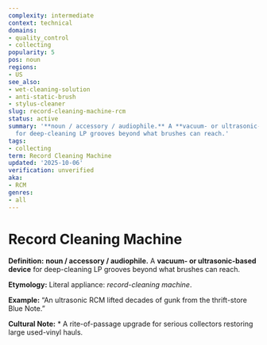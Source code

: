```yaml
---
complexity: intermediate
context: technical
domains:
- quality_control
- collecting
popularity: 5
pos: noun
regions:
- US
see_also:
- wet-cleaning-solution
- anti-static-brush
- stylus-cleaner
slug: record-cleaning-machine-rcm
status: active
summary: '**noun / accessory / audiophile.** A **vacuum- or ultrasonic-based device**
  for deep-cleaning LP grooves beyond what brushes can reach.'
tags:
- collecting
term: Record Cleaning Machine
updated: '2025-10-06'
verification: unverified
aka:
- RCM
genres:
- all
---
```


# Record Cleaning Machine

**Definition:** **noun / accessory / audiophile.** A **vacuum- or ultrasonic-based device** for deep-cleaning LP grooves beyond what brushes can reach.

**Etymology:** Literal appliance: *record-cleaning machine*.

**Example:** “An ultrasonic RCM lifted decades of gunk from the thrift-store Blue Note.”

**Cultural Note:** * A rite-of-passage upgrade for serious collectors restoring large used-vinyl hauls.

